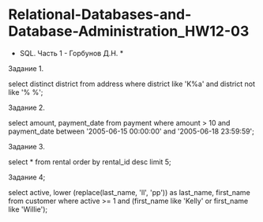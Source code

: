 # Relational-Databases-and-Database-Administration_HW12-03

* SQL. Часть 1 - Горбунов Д.Н. *

Задание 1.

select distinct district  from address where district like 'K%a' and district not like '% %';

Задание 2.

select amount, payment_date from payment where amount > 10 and payment_date between '2005-06-15 00:00:00' and '2005-06-18 23:59:59';

Задание 3.

select * from rental order by rental_id desc limit 5;

Задание 4;

select active, lower (replace(last_name, 'll', 'pp')) as last_name, first_name from customer where active >= 1 and (first_name like 'Kelly' or first_name like 'Willie');
